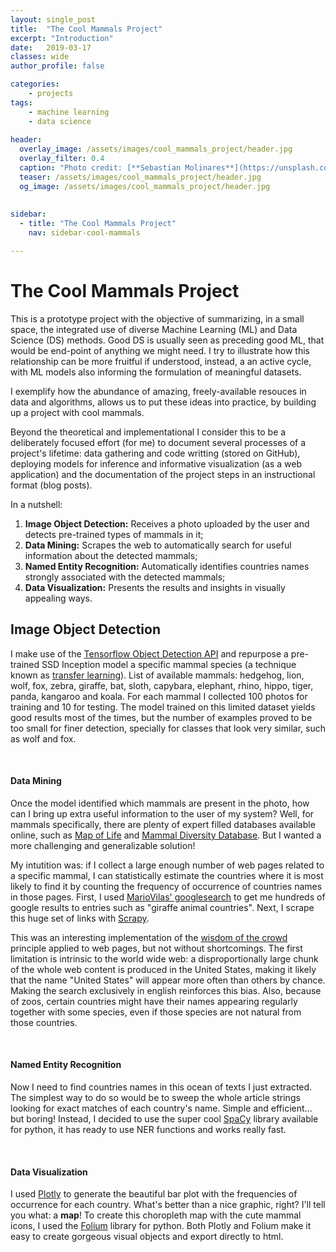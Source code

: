 ```yaml
---
layout: single_post
title:  "The Cool Mammals Project"
excerpt: "Introduction"
date:   2019-03-17
classes: wide
author_profile: false

categories: 
    - projects
tags: 
    - machine learning
    - data science
    
header:
  overlay_image: /assets/images/cool_mammals_project/header.jpg
  overlay_filter: 0.4
  caption: "Photo credit: [**Sebastian Molinares**](https://unsplash.com/@damebash)"
  teaser: /assets/images/cool_mammals_project/header.jpg
  og_image: /assets/images/cool_mammals_project/header.jpg
  
  
sidebar:
  - title: "The Cool Mammals Project"
    nav: sidebar-cool-mammals

---  
```


# The Cool Mammals Project

This is a prototype project with the objective of summarizing, in a small space, the integrated use of diverse Machine Learning (ML) and Data Science (DS) methods. Good DS is usually seen as preceding good ML, that would be end-point of anything we might need. I try to illustrate how this relationship can be more fruitful if understood, instead, a an active cycle, with ML models also informing the formulation of meaningful datasets.

I exemplify how the abundance of amazing, freely-available resouces in data and algorithms, allows us to put these ideas into practice, by building up a project with cool mammals. 



Beyond the theoretical  and implementational
I consider this to be a deliberately focused effort (for me) to document several processes of a project's lifetime: data gathering and code writting (stored on GitHub), deploying models for inference and informative visualization (as a web application) and the documentation of the project steps in an instructional format (blog posts).

In a nutshell:

1. **Image Object Detection:** Receives a photo uploaded by the user and detects pre-trained types of mammals in it;
2. **Data Mining:** Scrapes the web to automatically search for useful information about the detected mammals;
3. **Named Entity Recognition:** Automatically identifies countries names strongly associated with the detected mammals;
4. **Data Visualization:** Presents the results and insights in visually appealing ways.




## Image Object Detection
I make use of the [Tensorflow Object Detection API](https://github.com/tensorflow/models/tree/master/research/object_detection) and repurpose a pre-trained SSD Inception model a specific mammal species (a technique known as [transfer learning](https://www.youtube.com/watch?v=yofjFQddwHE)).
List of available mammals: hedgehog, lion, wolf, fox, zebra, giraffe, bat, sloth, capybara, elephant, rhino, hippo, tiger, panda, kangaroo and koala.
For each mammal I collected 100 photos for training and 10 for testing. The model trained on this limited dataset yields good results most of the times, but the number of examples proved to be too small for finer detection, specially for classes that look very similar, such as wolf and fox.

<br>
<h4>Data Mining</h4>
<p>Once the model identified which mammals are present in the photo, how can I bring up extra useful information to the user of my system? Well, for mammals specifically, there are plenty of expert filled databases available online, such as <a href="https://mol.org/">Map of Life</a> and <a href="https://mammaldiversity.org//">Mammal Diversity Database</a>. But I wanted a more challenging and generalizable solution! </p>
<p>My intutition was: if I collect a large enough number of web pages related to a specific mammal, I can statistically estimate the countries where it is most likely to find it by counting the frequency of occurrence of countries names in those pages. First, I used <a href="https://github.com/MarioVilas/googlesearch">MarioVilas' googlesearch</a> to get me hundreds of google results to entries such as "giraffe animal countries". Next, I scrape this huge set of links with <a href="https://scrapy.org/">Scrapy</a>.</p>
<p>This was an interesting implementation of the <a href="https://en.wikipedia.org/wiki/Wisdom_of_the_crowd">wisdom of the crowd</a> principle applied to web pages, but not without shortcomings. The first limitation is intrinsic to the world wide web: a disproportionally large chunk of the whole web content is produced in the United States, making it likely that the name "United States" will appear more often than others by chance. Making the search exclusively in english reinforces this bias. Also, because of zoos, certain countries might have their names appearing regularly together with some species, even if those species are not natural from those countries.</p>


<br>
<h4>Named Entity Recognition</h4>
<p>Now I need to find countries names in this ocean of texts I just extracted. The simplest way to do so would be to sweep the whole article strings looking for exact matches of each country's name. Simple and efficient... but boring! Instead, I decided to use the super cool <a href="https://spacy.io/">SpaCy</a> library available for python, it has ready to use NER functions and works really fast.</p>

<br>
<h4>Data Visualization</h4>
<p>I used <a href="https://plot.ly/">Plotly</a> to generate the beautiful bar plot with the frequencies of occurrence for each country. What's better than a nice graphic, right? I'll tell you what: a <b>map</b>! To create this choropleth map with the cute mammal icons, I used the <a href="https://github.com/python-visualization/folium">Folium</a> library for python. Both Plotly and Folium make it easy to create gorgeous visual objects and export directly to html.</p>